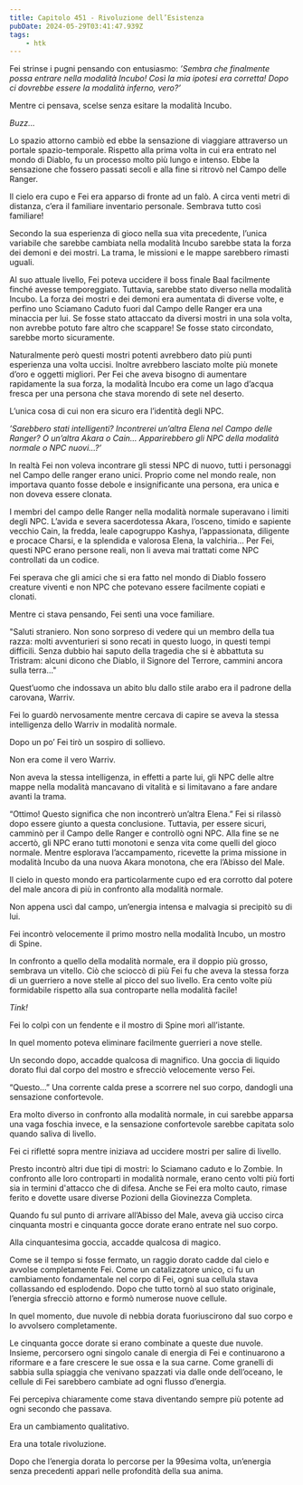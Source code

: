 ```yaml
---
title: Capitolo 451 - Rivoluzione dell’Esistenza
pubDate: 2024-05-29T03:41:47.939Z
tags:
    - htk
---
```


Fei strinse i pugni pensando con entusiasmo: <em>’Sembra che finalmente possa entrare nella modalità Incubo! Così la mia ipotesi era corretta! Dopo ci dovrebbe essere la modalità inferno, vero?’</em>

Mentre ci pensava, scelse senza esitare la modalità Incubo.

<em>Buzz…</em>

Lo spazio attorno cambiò ed ebbe la sensazione di viaggiare attraverso un portale spazio-temporale. Rispetto alla prima volta in cui era entrato nel mondo di Diablo, fu un processo molto più lungo e intenso. Ebbe la sensazione che fossero passati secoli e alla fine si ritrovò nel Campo delle Ranger.

Il cielo era cupo e Fei era apparso di fronte ad un falò. A circa venti metri di distanza, c’era il familiare inventario personale. Sembrava tutto così familiare!

Secondo la sua esperienza di gioco nella sua vita precedente, l’unica variabile che sarebbe cambiata nella modalità Incubo sarebbe stata la forza dei demoni e dei mostri. La trama, le missioni e le mappe sarebbero rimasti uguali.

Al suo attuale livello, Fei poteva uccidere il boss finale Baal facilmente finché avesse temporeggiato. Tuttavia, sarebbe stato diverso nella modalità Incubo. La forza dei mostri e dei demoni era aumentata di diverse volte, e perfino uno Sciamano Caduto fuori dal Campo delle Ranger era una minaccia per lui. Se fosse stato attaccato da diversi mostri in una sola volta, non avrebbe potuto fare altro che scappare! Se fosse stato circondato, sarebbe morto sicuramente.

Naturalmente però questi mostri potenti avrebbero dato più punti esperienza una volta uccisi. Inoltre avrebbero lasciato molte più monete d’oro e oggetti migliori. Per Fei che aveva bisogno di aumentare rapidamente la sua forza, la modalità Incubo era come un lago d’acqua fresca per una persona che stava morendo di sete nel deserto.

L’unica cosa di cui non era sicuro era l’identità degli NPC.

<em>’Sarebbero stati intelligenti? Incontrerei un’altra Elena nel Campo delle Ranger? O un’altra Akara o Cain… Apparirebbero gli NPC della modalità normale o NPC nuovi…?’</em>

In realtà Fei non voleva incontrare gli stessi NPC di nuovo, tutti i personaggi nel Campo delle ranger erano unici. Proprio come nel mondo reale, non importava quanto fosse debole e insignificante una persona, era unica e non doveva essere clonata.

I membri del campo delle Ranger nella modalità normale superavano i limiti degli NPC. L’avida e severa sacerdotessa Akara, l’osceno, timido e sapiente vecchio Cain, la fredda, leale capogruppo Kashya, l’appassionata, diligente e procace Charsi, e la splendida e valorosa Elena, la valchiria… Per Fei, questi NPC erano persone reali, non li aveva mai trattati come NPC controllati da un codice.

Fei sperava che gli amici che si era fatto nel mondo di Diablo fossero creature viventi e non NPC che potevano essere facilmente copiati e clonati.

Mentre ci stava pensando, Fei sentì una voce familiare.

"Saluti straniero. Non sono sorpreso di vedere qui un membro della tua razza: molti avventurieri si sono recati in questo luogo, in questi tempi difficili. Senza dubbio hai saputo della tragedia che si è abbattuta su Tristram: alcuni dicono che Diablo, il Signore del Terrore, cammini ancora sulla terra..."

Quest’uomo che indossava un abito blu dallo stile arabo era il padrone della carovana, Warriv.

Fei lo guardò nervosamente mentre cercava di capire se aveva la stessa intelligenza dello Warriv in modalità normale.

Dopo un po’ Fei tirò un sospiro di sollievo.

Non era come il vero Warriv.

Non aveva la stessa intelligenza, in effetti a parte lui, gli NPC delle altre mappe nella modalità mancavano di vitalità e si limitavano a fare andare avanti la trama.

“Ottimo! Questo significa che non incontrerò un’altra Elena.” Fei si rilassò dopo essere giunto a questa conclusione. Tuttavia, per essere sicuri, camminò per il Campo delle Ranger e controllò ogni NPC. Alla fine se ne accertò, gli NPC erano tutti monotoni e senza vita come quelli del gioco normale. Mentre esplorava l’accampamento, ricevette la prima missione in modalità Incubo da una nuova Akara monotona, che era l’Abisso del Male.

Il cielo in questo mondo era particolarmente cupo ed era corrotto dal potere del male ancora di più in confronto alla modalità normale.

Non appena uscì dal campo, un’energia intensa e malvagia si precipitò su di lui.

Fei incontrò velocemente il primo mostro nella modalità Incubo, un mostro di Spine.

In confronto a quello della modalità normale, era il doppio più grosso, sembrava un vitello. Ciò che scioccò di più Fei fu che aveva la stessa forza di un guerriero a nove stelle al picco del suo livello. Era cento volte più formidabile rispetto alla sua controparte nella modalità facile!

<em>Tink!</em>

Fei lo colpì con un fendente e il mostro di Spine morì all’istante.

In quel momento poteva eliminare facilmente guerrieri a nove stelle.

Un secondo dopo, accadde qualcosa di magnifico. Una goccia di liquido dorato fluì dal corpo del mostro e sfrecciò velocemente verso Fei.

“Questo…” Una corrente calda prese a scorrere nel suo corpo, dandogli una sensazione confortevole.

Era molto diverso in confronto alla modalità normale, in cui sarebbe apparsa una vaga foschia invece, e la sensazione confortevole sarebbe capitata solo quando saliva di livello.

Fei ci rifletté sopra mentre iniziava ad uccidere mostri per salire di livello.

Presto incontrò altri due tipi di mostri: lo Sciamano caduto e lo Zombie. In confronto alle loro controparti in modalità normale, erano cento volti più forti sia in termini d'attacco che di difesa. Anche se Fei era molto cauto, rimase ferito e dovette usare diverse Pozioni della Giovinezza Completa.

Quando fu sul punto di arrivare all’Abisso del Male, aveva già ucciso circa cinquanta mostri e cinquanta gocce dorate erano entrate nel suo corpo.

Alla cinquantesima goccia, accadde qualcosa di magico.

Come se il tempo si fosse fermato, un raggio dorato cadde dal cielo e avvolse completamente Fei. Come un catalizzatore unico, ci fu un cambiamento fondamentale nel corpo di Fei, ogni sua cellula stava collassando ed esplodendo. Dopo che tutto tornò al suo stato originale, l’energia sfrecciò attorno e formò numerose nuove cellule.

In quel momento, due nuvole di nebbia dorata fuoriuscirono dal suo corpo e lo avvolsero completamente.

Le cinquanta gocce dorate si erano combinate a queste due nuvole. Insieme, percorsero ogni singolo canale di energia di Fei e continuarono a riformare e a fare crescere le sue ossa e la sua carne. Come granelli di sabbia sulla spiaggia che venivano spazzati via dalle onde dell’oceano, le cellule di Fei sarebbero cambiate ad ogni flusso d’energia.

Fei percepiva chiaramente come stava diventando sempre più potente ad ogni secondo che passava.

Era un cambiamento qualitativo.

Era una totale rivoluzione.

Dopo che l’energia dorata lo percorse per la 99esima volta, un’energia senza precedenti apparì nelle profondità della sua anima.



